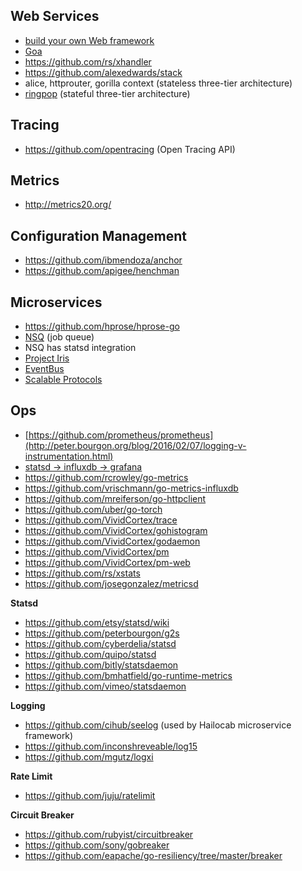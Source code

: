 ## Web Services

- [build your own Web framework](https://www.nicolasmerouze.com/build-web-framework-golang)
- [Goa](https://github.com/raphael/goa)
- https://github.com/rs/xhandler
- https://github.com/alexedwards/stack
- alice, httprouter, gorilla context (stateless three-tier architecture)
- [ringpop](https://github.com/uber/ringpop-go) (stateful three-tier architecture)

## Tracing

- https://github.com/opentracing (Open Tracing API)
 
## Metrics

- http://metrics20.org/

 
## Configuration Management

- https://github.com/ibmendoza/anchor
- https://github.com/apigee/henchman

## Microservices

- https://github.com/hprose/hprose-go
- [NSQ](http://nsq.io) (job queue)
- NSQ has statsd integration
- [Project Iris](https://github.com/ibmendoza/project-iris)
- [EventBus](https://github.com/asaskevich/EventBus)
- [Scalable Protocols](https://github.com/gdamore/mangos)

## Ops

- [https://github.com/prometheus/prometheus](http://peter.bourgon.org/blog/2016/02/07/logging-v-instrumentation.html)
- [statsd -> influxdb -> grafana](http://www.symantec.com/connect/blogs/metrics-cocktail-statsdinfluxdbgrafana)
- https://github.com/rcrowley/go-metrics
- https://github.com/vrischmann/go-metrics-influxdb
- https://github.com/mreiferson/go-httpclient
- https://github.com/uber/go-torch
- https://github.com/VividCortex/trace
- https://github.com/VividCortex/gohistogram
- https://github.com/VividCortex/godaemon
- https://github.com/VividCortex/pm
- https://github.com/VividCortex/pm-web
- https://github.com/rs/xstats
- https://github.com/josegonzalez/metricsd

**Statsd**

- https://github.com/etsy/statsd/wiki
- https://github.com/peterbourgon/g2s
- https://github.com/cyberdelia/statsd
- https://github.com/quipo/statsd
- https://github.com/bitly/statsdaemon
- https://github.com/bmhatfield/go-runtime-metrics
- https://github.com/vimeo/statsdaemon

**Logging**

- https://github.com/cihub/seelog (used by Hailocab microservice framework)
- https://github.com/inconshreveable/log15
- https://github.com/mgutz/logxi

**Rate Limit**

- https://github.com/juju/ratelimit

**Circuit Breaker**

- https://github.com/rubyist/circuitbreaker
- https://github.com/sony/gobreaker
- https://github.com/eapache/go-resiliency/tree/master/breaker


